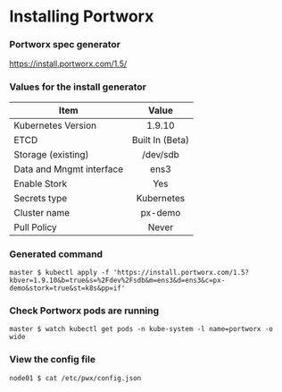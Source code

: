 # Installing Portworx

### Portworx spec generator
https://install.portworx.com/1.5/

### Values for the install generator

| Item                         | Value                 |
| -----------------------------|:---------------------:|
| Kubernetes Version           | 1.9.10                |
| ETCD                         | Built In (Beta)       |
| Storage (existing)           | /dev/sdb              |
| Data and Mngmt interface     | ens3                  |
| Enable Stork                 | Yes                   |
| Secrets type                 | Kubernetes            |
| Cluster name                 | px-demo               |
| Pull Policy                  | Never                 |

### Generated command
```
master $ kubectl apply -f 'https://install.portworx.com/1.5?kbver=1.9.10&b=true&s=%2Fdev%2Fsdb&m=ens3&d=ens3&c=px-demo&stork=true&st=k8s&pp=if'
```

### Check Portworx pods are running
`master $ watch kubectl get pods -n kube-system -l name=portworx -o wide`

### View the config file
`node01 $ cat /etc/pwx/config.json`
